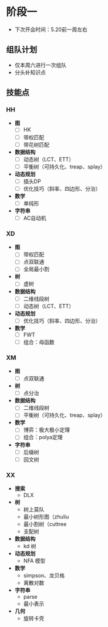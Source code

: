 # 阶段一

- 下次开会时间：5.20前一周左右

## 组队计划

- 仅本周六进行一次组队
- 分头补知识点

## 技能点

### HH

- **图**
  - [ ] HK
  - [ ] 带权匹配
  - [ ] 带花树匹配
- **数据结构**
  - [ ] 动态树（LCT、ETT）
  - [ ] 平衡树（可持久化、treap、splay）
- **动态规划**
  - [ ] 插头DP
  - [ ] 优化技巧（斜率、四边形、分治）
- **数学**
  - [ ] 单纯形
- **字符串**
  - [ ] AC自动机

### XD

- **图**
  - [ ] 带权匹配
  - [ ] 点双联通
  - [ ] 全局最小割
- **树**
  - [ ] 虚树
- **数据结构**
  - [ ] 二维线段树
  - [ ] 动态树（LCT、ETT）
- **动态规划**
  - [ ] 优化技巧（斜率、四边形、分治）
- **数学**
  - [ ] FWT
  - [ ] 组合：母函数

### XM

- **图**
  - [ ] 点双联通
- **树**
  - [ ] 点分治
- **数据结构**
  - [ ] 二维线段树
  - [ ] 平衡树（可持久化、treap、splay）
- **数学**
  - [ ] 博弈：极大极小定理
  - [ ] 组合：polya定理
- **字符串**
  - [ ] 后缀树
  - [ ] 回文树

### XX

- **搜索**
  - DLX
- **树**
  - 树上莫队
  - 最小树形图（zhuliu
  - 最小割树（cuttree
  - 支配树
- **数据结构**
  - kd 树
- **动态规划**
  - NFA 模型
- **数学**
  - simpson、龙贝格
  - 离散对数
- **字符串**
  - parse
  - 最小表示
- **几何**
  - 旋转卡壳








